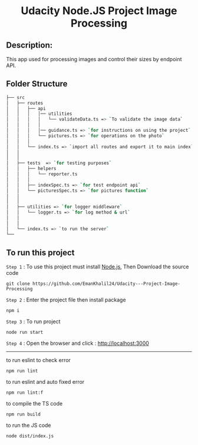 <h1 align="center"> Udacity Node.JS Project Image Processing </h1>

## Description:
 
This app used for processing images and control their sizes by endpoint API.

## Folder Structure

```bash
├── src
│   ├── routes
│   │   ├── api
│   │   │   │── utilities
│   │   │   │   └── validateData.ts => `To validate the image data`
│   │   │   │
│   │   │   │── guidance.ts => `for instructions on using the project`
│   │   │   └── pictures.ts => `for operations on the photo`
│   │   │   
│   │   └── index.ts => `import all routes and export it to main index`
│   │
│   │
│   ├── tests  => `for testing purposes`
│   │   ├── helpers
│   │   │   └── reporter.ts
│   │   │
│   │   ├── indexSpec.ts => `for test endpoint api` 
│   │   └── picturesSpec.ts => `for pictures function`
│   │
│   │
│   ├── utilities => `for logger middleware`
│   │   └── logger.ts => `for log method & url`
│   │
│   │
│   └── index.ts => `to run the server`
└──
```

## To run this project

`Step 1` : To use this project must install [Node.js](https://nodejs.org/en/), Then Download the source code 

```
git clone https://github.com/EmanKhalil24/Udacity---Project-Image-Processing
```

`Step 2` : Enter the project file then install package

```
npm i
```

`Step 3` : To run project

```
node run start
```
`Step 4` : Open the browser and click : [http://localhost:3000](http://localhost:3000)

<hr>

to run eslint to check error

```
npm run lint
```

to run eslint and auto fixed error

```
npm run lint:f
```

to compile the TS code

```
npm run build
```

to run the JS code

```
node dist/index.js
```


